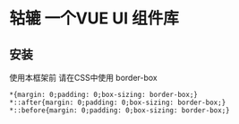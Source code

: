 # 轱辘 一个VUE UI 组件库

## 安装

使用本框架前 请在CSS中使用 border-box

```
*{margin: 0;padding: 0;box-sizing: border-box;}
*::after{margin: 0;padding: 0;box-sizing: border-box;}
*::before{margin: 0;padding: 0;box-sizing: border-box;}
```